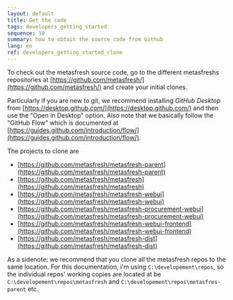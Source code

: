 ```yaml
---
layout: default
title: Get the code
tags: developers_getting_started
sequence: 10
summary: how to obtain the source code from Github
lang: en
ref: developers_getting_started_clone
---
```



To check out the metasfresh source code, go to the different metasfreshs repositories at [https://github.com/metasfresh/](https://github.com/metasfresh/) and create your initial clones.

Particularly if you are new to git, we recommend installing _GitHub Desktop_ from [https://desktop.github.com/](https://desktop.github.com/) and then use the "Open in Desktop"
option. Also note that we basically follow the "GitHub Flow" which is documented at [https://guides.github.com/introduction/flow/](https://guides.github.com/introduction/flow/).

The projects to clone are
* [https://github.com/metasfresh/metasfresh-parent](https://github.com/metasfresh/metasfresh-parent)
* [https://github.com/metasfresh/metasfresh](https://github.com/metasfresh/metasfresh)
* [https://github.com/metasfresh/metasfresh-webui](https://github.com/metasfresh/metasfresh-webui)
* [https://github.com/metasfresh/metasfresh-procurement-webui](https://github.com/metasfresh/metasfresh-procurement-webui)
* [https://github.com/metasfresh/metasfresh-webui-frontend](https://github.com/metasfresh/metasfresh-webui-frontend)
* [https://github.com/metasfresh/metasfresh-dist](https://github.com/metasfresh/metasfresh-dist)


As a sidenote: we recommend that you clone all the metasfresh repos to the same location.
For this documentation, i'm using `C:\developement\repos`, so the individual repos' working copies are located at be `C:\developement\repos\metasfresh` and `C:\developement\repos\metasfres-parent` etc.
